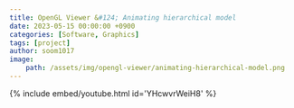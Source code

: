 ```yaml
---
title: OpenGL Viewer &#124; Animating hierarchical model
date: 2023-05-15 00:00:00 +0900
categories: [Software, Graphics]
tags: [project]
author: soom1017
image:
    path: /assets/img/opengl-viewer/animating-hierarchical-model.png
---
```


{% include embed/youtube.html id='YHcwvrWeiH8' %}